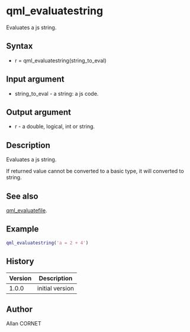 # qml_evaluatestring

Evaluates a js string.

## Syntax

- r = qml_evaluatestring(string_to_eval)

## Input argument

- string_to_eval - a string: a js code.

## Output argument

- r - a double, logical, int or string.

## Description

  <p>Evaluates a js string.</p>
  <p>If returned value cannot be converted to a basic type, it will converted to string.</p>

## See also

[qml_evaluatefile](qml_evaluatefile.md).

## Example

```matlab
qml_evaluatestring('a = 2 + 4')
```

## History

| Version | Description     |
| ------- | --------------- |
| 1.0.0   | initial version |

## Author

Allan CORNET
